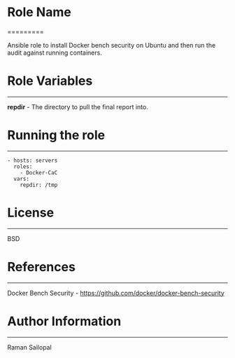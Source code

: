 # Role Name
=========

Ansible role to install Docker bench security on Ubuntu and then run the audit against running containers.


# Role Variables
--------------

**repdir** - The directory to pull the final report into. 

# Running the role
---------------

    - hosts: servers
      roles: 
        - Docker-CaC
      vars:
        repdir: /tmp

# License
-------

BSD

# References
------------------

Docker Bench Security - https://github.com/docker/docker-bench-security

# Author Information
------------------

Raman Sailopal
